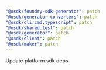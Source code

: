 ```yaml
---
"@osdk/foundry-sdk-generator": patch
"@osdk/generator-converters": patch
"@osdk/cli.cmd.typescript": patch
"@osdk/shared.test": patch
"@osdk/generator": patch
"@osdk/client": patch
"@osdk/maker": patch
---
```


Update platform sdk deps
